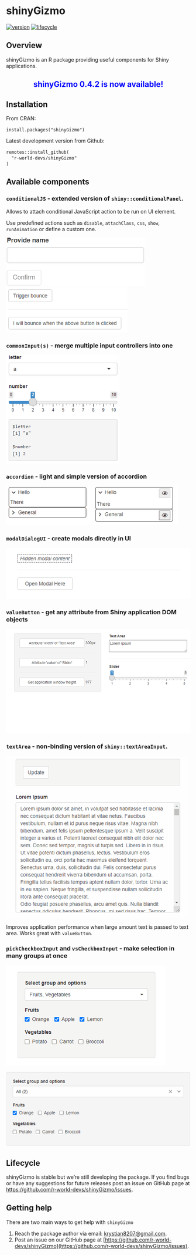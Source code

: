 
# shinyGizmo

[![version](https://img.shields.io/static/v1.svg?label=github.com&message=v.0.4.2&color=ff69b4)](https://img.shields.io/static/v1.svg?label=github.com&message=v.0.1&color=ff69b4)
[![lifecycle](https://img.shields.io/badge/lifecycle-stable-success.svg)](https://lifecycle.r-lib.org/articles/stages.html#stable)

## Overview

shinyGizmo is an R package providing useful components for Shiny
applications.

<center>

## <span style="color:blue"> shinyGizmo 0.4.2 is now available!</span>

</center>

## Installation

From CRAN:

    install.packages("shinyGizmo")

Latest development version from Github:

    remotes::install_github(
      "r-world-devs/shinyGizmo"
    )

## Available components

### `conditionalJS` - extended version of `shiny::conditionalPanel`.

Allows to attach conditional JavaScript action to be run on UI element.

Use predefined actions such as `disable`, `attachClass`, `css`, `show`,
`runAnimation` or define a custom one.

![](./man/figures/condjs.gif) ![](./man/figures/condjsanim.gif)

### `commonInput(s)` - merge multiple input controllers into one

![](./man/figures/commoninputs.gif)

### `accordion` - light and simple version of accordion

![](./man/figures/accordion.gif) ![](./man/figures/accordion_enroll.gif)

### `modalDialogUI` - create modals directly in UI

![](./man/figures/modalui.gif)

### `valueButton` - get any attribute from Shiny application DOM objects

![](./man/figures/valuebutton.gif)

### `textArea` - non-binding version of `shiny::textAreaInput`.

![](./man/figures/textarea.gif)

Improves application performance when large amount text is passed to
text area. Works great with `valueButton`.

### `pickCheckboxInput` and `vsCheckboxInput` - make selection in many groups at once

![](./man/figures/pickcheckbox.gif)

![](./man/figures/vscheckboxinput.gif)

## Lifecycle

shinyGizmo is stable but we’re still developing the package. If you find
bugs or have any suggestions for future releases post an issue on GitHub
page at <https://github.com/r-world-devs/shinyGizmo/issues>.

## Getting help

There are two main ways to get help with `shinyGizmo`

1.  Reach the package author via email: <krystian8207@gmail.com>.
2.  Post an issue on our GitHub page at
    [https://github.com/r-world-devs/shinyGizmo](https://github.com/r-world-devs/shinyGizmo/issues).
